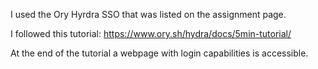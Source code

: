 I used the Ory Hyrdra SSO that was listed on the assignment page.

I followed this tutorial: https://www.ory.sh/hydra/docs/5min-tutorial/

At the end of the tutorial a webpage with login capabilities is accessible. 
